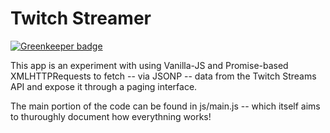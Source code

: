 # Twitch Streamer

[![Greenkeeper badge](https://badges.greenkeeper.io/BrianSipple/twitch-streamer.svg)](https://greenkeeper.io/)

This app is an experiment with using Vanilla-JS and Promise-based XMLHTTPRequests to fetch -- via JSONP -- data from the Twitch Streams API and expose it through a paging interface. 

The main portion of the code can be found in js/main.js -- which itself aims to thuroughly document how everythning works!
 
